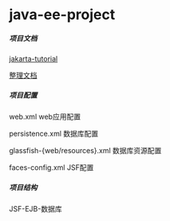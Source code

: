 # java-ee-project

##### 项目文档
[jakarta-tutorial](https://javaee.github.io/tutorial/toc.html)

[整理文档](./doc/tutorial)

##### 项目配置
web.xml web应用配置

persistence.xml 数据库配置

glassfish-{web/resources}.xml 数据库资源配置

faces-config.xml JSF配置


##### 项目结构

JSF-EJB-数据库